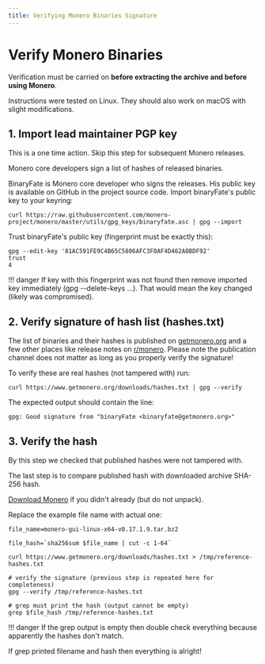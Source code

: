 ```yaml
---
title: Verifying Monero Binaries Signature
---
```

# Verify Monero Binaries

Verification must be carried on **before extracting the archive and before using Monero**.

Instructions were tested on Linux. They should also work on macOS with slight modifications.

## 1. Import lead maintainer PGP key

This is a one time action. Skip this step for subsequent Monero releases.

Monero core developers sign a list of hashes of released binaries.

BinaryFate is Monero core developer who signs the releases.
His public key is available on GitHub in the project source code.
Import binaryFate's public key to your keyring:

`curl https://raw.githubusercontent.com/monero-project/monero/master/utils/gpg_keys/binaryfate.asc | gpg --import`

Trust binaryFate's public key (fingerprint must be exactly this):

    gpg --edit-key '81AC591FE9C4B65C5806AFC3F0AF4D462A0BDF92'
    trust
    4

!!! danger
    If key with this fingerprint was not found then remove imported key immediately (gpg --delete-keys ...).
    That would mean the key changed (likely was compromised).

## 2. Verify signature of hash list (hashes.txt)

The list of binaries and their hashes is published on [getmonero.org](https://www.getmonero.org/downloads/hashes.txt) and a few other places like release notes on [r/monero](https://reddit.com/r/monero).
Please note the publication channel does not matter as long as you properly verify the signature!

To verify these are real hashes (not tampered with) run:

`curl https://www.getmonero.org/downloads/hashes.txt | gpg --verify`

The expected output should contain the line:

`gpg: Good signature from "binaryFate <binaryfate@getmonero.org>"`

## 3. Verify the hash

By this step we checked that published hashes were not tampered with.

The last step is to compare published hash with downloaded archive SHA-256 hash.

[Download Monero](/interacting/download-monero-binaries) if you didn't already (but do not unpack).

Replace the example file name with actual one:

    file_name=monero-gui-linux-x64-v0.17.1.9.tar.bz2

    file_hash=`sha256sum $file_name | cut -c 1-64`

    curl https://www.getmonero.org/downloads/hashes.txt > /tmp/reference-hashes.txt

    # verify the signature (previous step is repeated here for completeness)
    gpg --verify /tmp/reference-hashes.txt

    # grep must print the hash (output cannot be empty)
    grep $file_hash /tmp/reference-hashes.txt

!!! danger
    If the grep output is empty then double check everything because apparently the hashes don't match.

If grep printed filename and hash then everything is alright!
